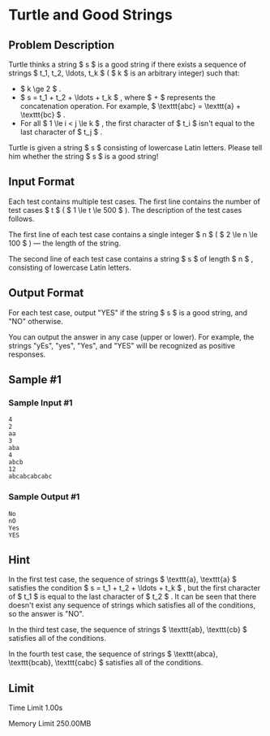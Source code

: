 # Turtle and Good Strings

## Problem Description

Turtle thinks a string $ s $ is a good string if there exists a sequence of strings $ t_1, t_2, \ldots, t_k $ ( $ k $ is an arbitrary integer) such that:

- $ k \ge 2 $ .
- $ s = t_1 + t_2 + \ldots + t_k $ , where $ + $ represents the concatenation operation. For example, $ \texttt{abc} = \texttt{a} + \texttt{bc} $ .
- For all $ 1 \le i < j \le k $ , the first character of $ t_i $ isn't equal to the last character of $ t_j $ .

Turtle is given a string $ s $ consisting of lowercase Latin letters. Please tell him whether the string $ s $ is a good string!

## Input Format

Each test contains multiple test cases. The first line contains the number of test cases $ t $ ( $ 1 \le t \le 500 $ ). The description of the test cases follows.

The first line of each test case contains a single integer $ n $ ( $ 2 \le n \le 100 $ ) — the length of the string.

The second line of each test case contains a string $ s $ of length $ n $ , consisting of lowercase Latin letters.

## Output Format

For each test case, output "YES" if the string $ s $ is a good string, and "NO" otherwise.

You can output the answer in any case (upper or lower). For example, the strings "yEs", "yes", "Yes", and "YES" will be recognized as positive responses.

## Sample #1

### Sample Input #1

```
4
2
aa
3
aba
4
abcb
12
abcabcabcabc
```

### Sample Output #1

```
No
nO
Yes
YES
```

## Hint

In the first test case, the sequence of strings $ \texttt{a}, \texttt{a} $ satisfies the condition $ s = t_1 + t_2 + \ldots + t_k $ , but the first character of $ t_1 $ is equal to the last character of $ t_2 $ . It can be seen that there doesn't exist any sequence of strings which satisfies all of the conditions, so the answer is "NO".

In the third test case, the sequence of strings $ \texttt{ab}, \texttt{cb} $ satisfies all of the conditions.

In the fourth test case, the sequence of strings $ \texttt{abca}, \texttt{bcab}, \texttt{cabc} $ satisfies all of the conditions.

## Limit



Time Limit
1.00s

Memory Limit
250.00MB